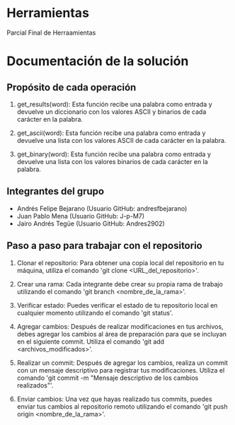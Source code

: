 # Herramientas
Parcial Final de Herraamientas
# Documentación de la solución

## Propósito de cada operación

1. get_results(word): Esta función recibe una palabra como entrada y devuelve un diccionario con los valores ASCII y binarios de cada carácter en la palabra.

2. get_ascii(word): Esta función recibe una palabra como entrada y devuelve una lista con los valores ASCII de cada carácter en la palabra.

3. get_binary(word): Esta función recibe una palabra como entrada y devuelve una lista con los valores binarios de cada carácter en la palabra.

## Integrantes del grupo

- Andrés Felipe Bejarano (Usuario GitHub: andresfbejarano)
- Juan Pablo Mena (Usuario GitHub: J-p-M7)
- Jairo Andrés Tegüe (Usuario GitHub: Andres2902)

## Paso a paso para trabajar con el repositorio

1. Clonar el repositorio: Para obtener una copia local del repositorio en tu máquina, utiliza el comando 'git clone <URL_del_repositorio>'.

2. Crear una rama: Cada integrante debe crear su propia rama de trabajo utilizando el comando 'git branch <nombre_de_la_rama>'.

3. Verificar estado: Puedes verificar el estado de tu repositorio local en cualquier momento utilizando el comando 'git status'.

4. Agregar cambios: Después de realizar modificaciones en tus archivos, debes agregar los cambios al área de preparación para que se incluyan en el siguiente commit. Utiliza el comando 'git add <archivos_modificados>'.

5. Realizar un commit: Después de agregar los cambios, realiza un commit con un mensaje descriptivo para registrar tus modificaciones. Utiliza el comando 'git commit -m "Mensaje descriptivo de los cambios realizados"'.

6. Enviar cambios: Una vez que hayas realizado tus commits, puedes enviar tus cambios al repositorio remoto utilizando el comando 'git push origin <nombre_de_la_rama>'.
